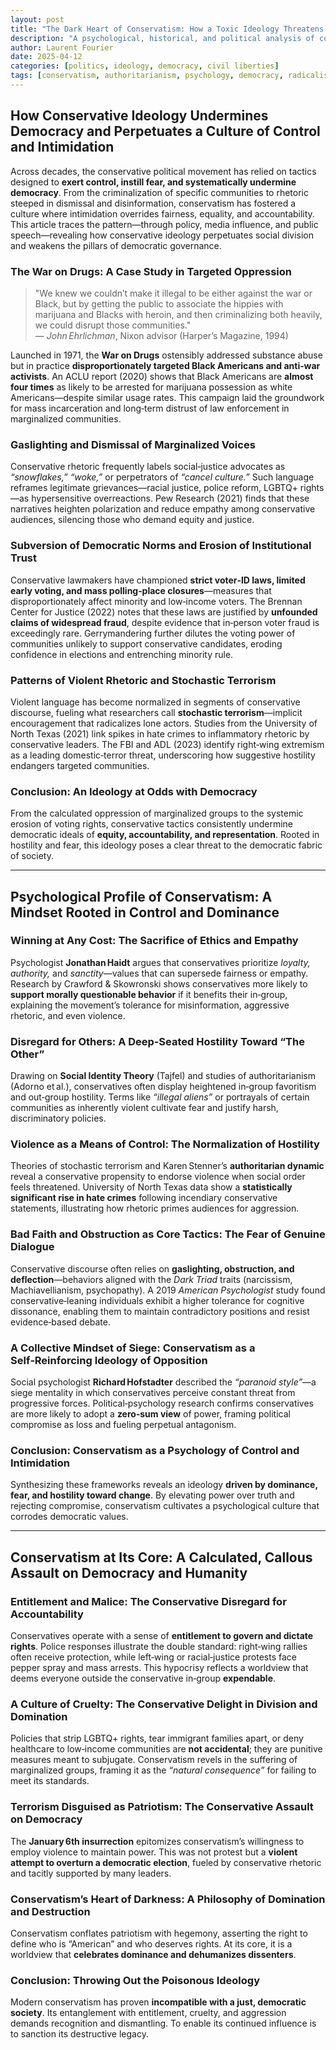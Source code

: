 ```yaml
---
layout: post
title: "The Dark Heart of Conservatism: How a Toxic Ideology Threatens Democracy and Humanity"
description: "A psychological, historical, and political analysis of conservatism as a force of control, cruelty, and anti-democratic ideology."
author: Laurent Fourier
date: 2025-04-12
categories: [politics, ideology, democracy, civil liberties]
tags: [conservatism, authoritarianism, psychology, democracy, radicalism, justice]
---
```




## How Conservative Ideology Undermines Democracy and Perpetuates a Culture of Control and Intimidation

<!-- ### Introduction: Setting the Scene for Political Hostility -->
Across decades, the conservative political movement has relied on tactics designed to **exert control, instill fear, and systematically undermine democracy**. From the criminalization of specific communities to rhetoric steeped in dismissal and disinformation, conservatism has fostered a culture where intimidation overrides fairness, equality, and accountability. This article traces the pattern—through policy, media influence, and public speech—revealing how conservative ideology perpetuates social division and weakens the pillars of democratic governance.

### The War on Drugs: A Case Study in Targeted Oppression
> "We knew we couldn’t make it illegal to be either against the war or Black, but by getting the public to associate the hippies with marijuana and Blacks with heroin, and then criminalizing both heavily, we could disrupt those communities."  
> — *John Ehrlichman*, Nixon advisor (Harper’s Magazine, 1994)

Launched in 1971, the **War on Drugs** ostensibly addressed substance abuse but in practice **disproportionately targeted Black Americans and anti‑war activists**. An ACLU report (2020) shows that Black Americans are **almost four times** as likely to be arrested for marijuana possession as white Americans—despite similar usage rates. This campaign laid the groundwork for mass incarceration and long‑term distrust of law enforcement in marginalized communities.

### Gaslighting and Dismissal of Marginalized Voices
Conservative rhetoric frequently labels social‑justice advocates as *“snowflakes,” “woke,”* or perpetrators of *“cancel culture.”* Such language reframes legitimate grievances—racial justice, police reform, LGBTQ+ rights—as hypersensitive overreactions. Pew Research (2021) finds that these narratives heighten polarization and reduce empathy among conservative audiences, silencing those who demand equity and justice.

### Subversion of Democratic Norms and Erosion of Institutional Trust
Conservative lawmakers have championed **strict voter‑ID laws, limited early voting, and mass polling‑place closures**—measures that disproportionately affect minority and low‑income voters. The Brennan Center for Justice (2022) notes that these laws are justified by **unfounded claims of widespread fraud**, despite evidence that in‑person voter fraud is exceedingly rare. Gerrymandering further dilutes the voting power of communities unlikely to support conservative candidates, eroding confidence in elections and entrenching minority rule.

### Patterns of Violent Rhetoric and Stochastic Terrorism
Violent language has become normalized in segments of conservative discourse, fueling what researchers call **stochastic terrorism**—implicit encouragement that radicalizes lone actors. Studies from the University of North Texas (2021) link spikes in hate crimes to inflammatory rhetoric by conservative leaders. The FBI and ADL (2023) identify right‑wing extremism as a leading domestic‑terror threat, underscoring how suggestive hostility endangers targeted communities.

### Conclusion: An Ideology at Odds with Democracy
From the calculated oppression of marginalized groups to the systemic erosion of voting rights, conservative tactics consistently undermine democratic ideals of **equity, accountability, and representation**. Rooted in hostility and fear, this ideology poses a clear threat to the democratic fabric of society.

---

## Psychological Profile of Conservatism: A Mindset Rooted in Control and Dominance

### Winning at Any Cost: The Sacrifice of Ethics and Empathy
Psychologist **Jonathan Haidt** argues that conservatives prioritize *loyalty, authority,* and *sanctity*—values that can supersede fairness or empathy. Research by Crawford & Skowronski shows conservatives more likely to **support morally questionable behavior** if it benefits their in‑group, explaining the movement’s tolerance for misinformation, aggressive rhetoric, and even violence.

### Disregard for Others: A Deep‑Seated Hostility Toward “The Other”
Drawing on **Social Identity Theory** (Tajfel) and studies of authoritarianism (Adorno et al.), conservatives often display heightened in‑group favoritism and out‑group hostility. Terms like *“illegal aliens”* or portrayals of certain communities as inherently violent cultivate fear and justify harsh, discriminatory policies.

### Violence as a Means of Control: The Normalization of Hostility
Theories of stochastic terrorism and Karen Stenner’s **authoritarian dynamic** reveal a conservative propensity to endorse violence when social order feels threatened. University of North Texas data show a **statistically significant rise in hate crimes** following incendiary conservative statements, illustrating how rhetoric primes audiences for aggression.

### Bad Faith and Obstruction as Core Tactics: The Fear of Genuine Dialogue
Conservative discourse often relies on **gaslighting, obstruction, and deflection**—behaviors aligned with the *Dark Triad* traits (narcissism, Machiavellianism, psychopathy). A 2019 *American Psychologist* study found conservative‑leaning individuals exhibit a higher tolerance for cognitive dissonance, enabling them to maintain contradictory positions and resist evidence‑based debate.

### A Collective Mindset of Siege: Conservatism as a Self‑Reinforcing Ideology of Opposition
Social psychologist **Richard Hofstadter** described the *“paranoid style”*—a siege mentality in which conservatives perceive constant threat from progressive forces. Political‑psychology research confirms conservatives are more likely to adopt a **zero‑sum view** of power, framing political compromise as loss and fueling perpetual antagonism.

### Conclusion: Conservatism as a Psychology of Control and Intimidation
Synthesizing these frameworks reveals an ideology **driven by dominance, fear, and hostility toward change**. By elevating power over truth and rejecting compromise, conservatism cultivates a psychological culture that corrodes democratic values.

---

## Conservatism at Its Core: A Calculated, Callous Assault on Democracy and Humanity

### Entitlement and Malice: The Conservative Disregard for Accountability
Conservatives operate with a sense of **entitlement to govern and dictate rights**. Police responses illustrate the double standard: right‑wing rallies often receive protection, while left‑wing or racial‑justice protests face pepper spray and mass arrests. This hypocrisy reflects a worldview that deems everyone outside the conservative in‑group **expendable**.

### A Culture of Cruelty: The Conservative Delight in Division and Domination
Policies that strip LGBTQ+ rights, tear immigrant families apart, or deny healthcare to low‑income communities are **not accidental**; they are punitive measures meant to subjugate. Conservatism revels in the suffering of marginalized groups, framing it as the *“natural consequence”* for failing to meet its standards.

### Terrorism Disguised as Patriotism: The Conservative Assault on Democracy
The **January 6th insurrection** epitomizes conservatism’s willingness to employ violence to maintain power. This was not protest but a **violent attempt to overturn a democratic election**, fueled by conservative rhetoric and tacitly supported by many leaders.

### Conservatism’s Heart of Darkness: A Philosophy of Domination and Destruction
Conservatism conflates patriotism with hegemony, asserting the right to define who is “American” and who deserves rights. At its core, it is a worldview that **celebrates dominance and dehumanizes dissenters**.

### Conclusion: Throwing Out the Poisonous Ideology
Modern conservatism has proven **incompatible with a just, democratic society**. Its entanglement with entitlement, cruelty, and aggression demands recognition and dismantling. To enable its continued influence is to sanction its destructive legacy.

